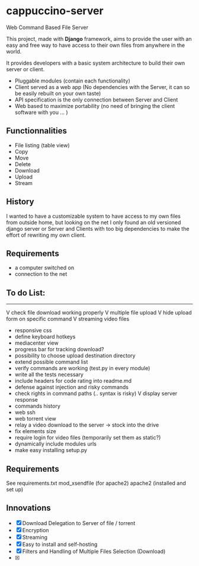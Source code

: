 # cappuccino-server

Web Command Based File Server

This project, made with **Django** framework, aims to provide the user with an easy and free way to have access to their own files from anywhere in the world.

It provides developers with a basic system architecture to build their own server or client.
- Pluggable modules (contain each functionality)
- Client served as a web app (No dependencies with the Server, it can so be easily rebuilt on your own taste)
- API specification is the only connection between Server and Client
- Web based to maximize portability (no need of bringing the client software with you ... )

## Functionnalities

- File listing (table view)
- Copy
- Move
- Delete
- Download
- Upload
- Stream

## History

I wanted to have a customizable system to have access to my own files from outside home, but looking on the net I only found an old versioned django server or Server and Clients with too big dependencies to make the effort of rewriting my own client.

## Requirements

- a computer switched on
- connection to the net

## To do List:
------------------------------------------------------------
V check file download working properly
V multiple file upload
V hide upload form on specific command
V streaming video files
- responsive css
- define keyboard hotkeys
- mediacenter view
- progress bar for tracking download?
- possibility to choose upload destination directory
- extend possible command list
- verify commands are working (test.py in every module)
- write all the tests necessary
- include headers for code rating into readme.md
- defense against injection and risky commands
- check rights in command paths (.. syntax is risky)
V display server response
- commands history
- web ssh
- web torrent view
- relay a video download to the server -> stock into the drive
- fix elements size
- require login for video files (temporarily set them as static?)
- dynamically include modules urls
- make easy installing setup.py

## Requirements
See requirements.txt
mod_xsendfile (for apache2)
apache2 (installed and set up)

## Innovations

- [X] Download Delegation to Server of file / torrent
- [X] Encryption
- [X] Streaming
- [X] Easy to install and self-hosting
- [X] Filters and Handling of Multiple Files Selection (Download)
- [X] 
